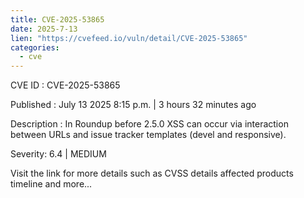```yaml
--- 
title: CVE-2025-53865
date: 2025-7-13
lien: "https://cvefeed.io/vuln/detail/CVE-2025-53865"
categories:
  - cve
---
```


CVE ID : CVE-2025-53865

Published :  July 13
2025
8:15 p.m. | 3 hours
32 minutes ago

Description : In Roundup before 2.5.0
XSS can occur via interaction between URLs and issue tracker templates (devel and responsive).

Severity: 6.4 | MEDIUM

Visit the link for more details
such as CVSS details
affected products
timeline
and more...
